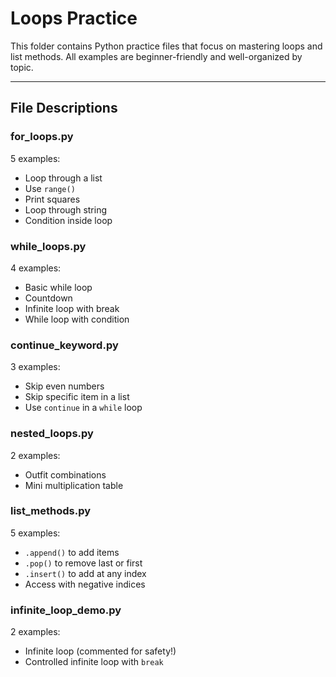 # Loops Practice

This folder contains Python practice files that focus on mastering loops and list methods. All examples are beginner-friendly and well-organized by topic.

---

## File Descriptions

### for_loops.py
5 examples:
- Loop through a list
- Use `range()`
- Print squares
- Loop through string
- Condition inside loop

### while_loops.py
4 examples:
- Basic while loop
- Countdown
- Infinite loop with break
- While loop with condition

### continue_keyword.py
3 examples:
- Skip even numbers
- Skip specific item in a list
- Use `continue` in a `while` loop

### nested_loops.py
2 examples:
- Outfit combinations
- Mini multiplication table

### list_methods.py
5 examples:
- `.append()` to add items
- `.pop()` to remove last or first
- `.insert()` to add at any index
- Access with negative indices

### infinite_loop_demo.py
2 examples:
- Infinite loop (commented for safety!)
- Controlled infinite loop with `break`


